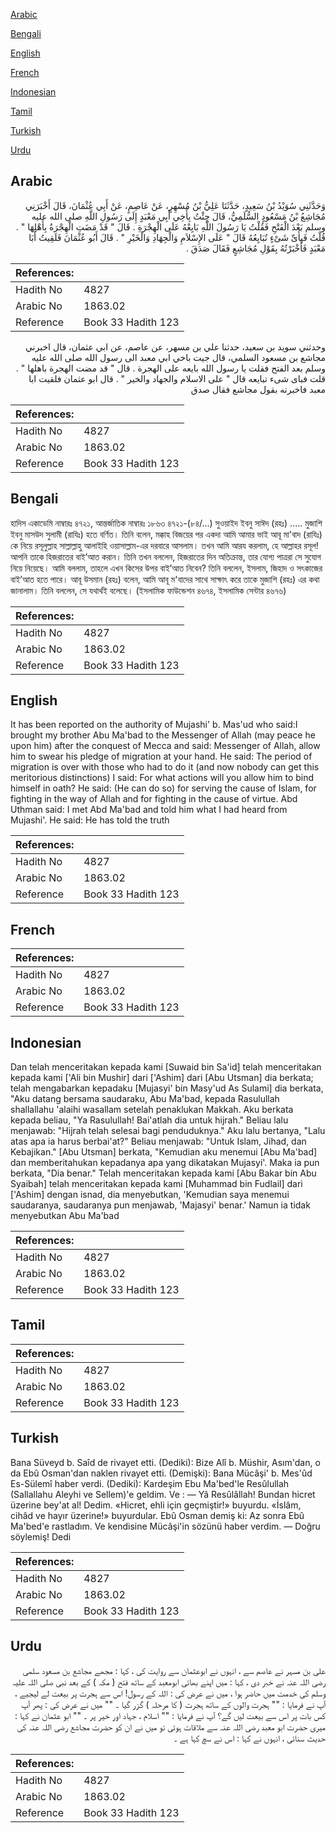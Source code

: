 [Arabic](#arabic)

[Bengali](#bengali)

[English](#english)

[French](#french)

[Indonesian](#indonesian)

[Tamil](#tamil)

[Turkish](#turkish)

[Urdu](#urdu)

## Arabic


<div dir="rtl" lang="ar" style={{fontSize:'larger',backgroundColor:'#f8f9fa',padding:20}}>
وَحَدَّثَنِي سُوَيْدُ بْنُ سَعِيدٍ، حَدَّثَنَا عَلِيُّ بْنُ مُسْهِرٍ، عَنْ عَاصِمٍ، عَنْ أَبِي عُثْمَانَ، قَالَ أَخْبَرَنِي مُجَاشِعُ بْنُ مَسْعُودٍ السُّلَمِيُّ، قَالَ جِئْتُ بِأَخِي أَبِي مَعْبَدٍ إِلَى رَسُولِ اللَّهِ صلى الله عليه وسلم بَعْدَ الْفَتْحِ فَقُلْتُ يَا رَسُولَ اللَّهِ بَايِعْهُ عَلَى الْهِجْرَةِ ‏.‏ قَالَ ‏"‏ قَدْ مَضَتِ الْهِجْرَةُ بِأَهْلِهَا ‏"‏ ‏.‏ قُلْتُ فَبِأَىِّ شَىْءٍ تُبَايِعُهُ قَالَ ‏"‏ عَلَى الإِسْلاَمِ وَالْجِهَادِ وَالْخَيْرِ ‏"‏ ‏.‏ قَالَ أَبُو عُثْمَانَ فَلَقِيتُ أَبَا مَعْبَدٍ فَأَخْبَرْتُهُ بِقَوْلِ مُجَاشِعٍ فَقَالَ صَدَقَ ‏.‏
</div>
<div style={{backgroundColor:'#f8f9fa',padding:20, marginBottom: 10}}><table> <thead> <tr> <th>References:</th> <th></th> </tr> </thead> <tbody><tr><td>Hadith No</td><td>4827</td></tr><tr><td>Arabic No</td><td>1863.02</td></tr><tr><td>Reference</td><td>Book 33 Hadith 123</td></tr></tbody></table></div>


<div dir="rtl" lang="ar" style={{fontSize:'larger',backgroundColor:'#f8f9fa',padding:20}}>
وحدثني سويد بن سعيد، حدثنا علي بن مسهر، عن عاصم، عن ابي عثمان، قال اخبرني مجاشع بن مسعود السلمي، قال جيت باخي ابي معبد الى رسول الله صلى الله عليه وسلم بعد الفتح فقلت يا رسول الله بايعه على الهجرة . قال " قد مضت الهجرة باهلها " . قلت فباى شىء تبايعه قال " على الاسلام والجهاد والخير " . قال ابو عثمان فلقيت ابا معبد فاخبرته بقول مجاشع فقال صدق
</div>
<div style={{backgroundColor:'#f8f9fa',padding:20, marginBottom: 10}}><table> <thead> <tr> <th>References:</th> <th></th> </tr> </thead> <tbody><tr><td>Hadith No</td><td>4827</td></tr><tr><td>Arabic No</td><td>1863.02</td></tr><tr><td>Reference</td><td>Book 33 Hadith 123</td></tr></tbody></table></div>

## Bengali


<div dir="ltr" lang="bn" style={{fontSize:'larger',backgroundColor:'#f8f9fa',padding:20}}>
হাদিস একাডেমি নাম্বারঃ ৪৭২১, আন্তর্জাতিক নাম্বারঃ ১৮৬৩ ৪৭২১-(৮৪/...) সুওয়াইদ ইবনু সাঈদ (রহঃ) ..... মুজাশি ইবনু মাসউদ সুলামী (রাযিঃ) হতে বর্ণিত। তিনি বলেন, মক্কাহ বিজয়ের পর একদা আমি আমার ভাই আবূ মা'বাদ (রাযিঃ) কে নিয়ে রসূলুল্লাহ সাল্লাল্লাহু আলাইহি ওয়াসাল্লাম-এর দরবারে আসলাম। তখন আমি আরয করলাম, হে আল্লাহর রসূল! আপনি তাকে হিজরাতের বাই’আত করান। তিনি তখন বললেন, হিজরাতের দিন অতিক্রান্ত, তার যোগ্য পাত্ররা সে সুযোগ নিয়ে নিয়েছে। আমি বললাম, তাহলে এখন কিসের উপর বাই’আত নিবেন? তিনি বললেন, ইসলাম, জিহাদ ও সৎকাজের বাই’আত হতে পারে। আবূ উসমান (রহঃ) বলেন, আমি আবূ ম'বাদের সাথে সাক্ষাৎ করে তাকে মুজাশি (রহঃ) এর কথা জানালাম। তিনি বললেন, সে যথার্থই বলেছে। (ইসলামিক ফাউন্ডেশন ৪৬৭৪, ইসলামিক সেন্টার ৪৬৭৬)
</div>
<div style={{backgroundColor:'#f8f9fa',padding:20, marginBottom: 10}}><table> <thead> <tr> <th>References:</th> <th></th> </tr> </thead> <tbody><tr><td>Hadith No</td><td>4827</td></tr><tr><td>Arabic No</td><td>1863.02</td></tr><tr><td>Reference</td><td>Book 33 Hadith 123</td></tr></tbody></table></div>

## English


<div dir="ltr" lang="en" style={{fontSize:'larger',backgroundColor:'#f8f9fa',padding:20}}>
It has been reported on the authority of Mujashi' b. Mas'ud who said:I brought my brother Abu Ma'bad to the Messenger of Allah (may peace he upon him) after the conquest of Mecca and said: Messenger of Allah, allow him to swear his pledge of migration at your hand. He said: The period of migration is over with those who had to do it (and now nobody can get this meritorious distinctions) I said: For what actions will you allow him to bind himself in oath? He said: (He can do so) for serving the cause of Islam, for fighting in the way of Allah and for fighting in the cause of virtue. Abd Uthman said: I met Abd Ma'bad and told him what I had heard from Mujashi'. He said: He has told the truth
</div>
<div style={{backgroundColor:'#f8f9fa',padding:20, marginBottom: 10}}><table> <thead> <tr> <th>References:</th> <th></th> </tr> </thead> <tbody><tr><td>Hadith No</td><td>4827</td></tr><tr><td>Arabic No</td><td>1863.02</td></tr><tr><td>Reference</td><td>Book 33 Hadith 123</td></tr></tbody></table></div>

## French


<div dir="ltr" lang="fr" style={{fontSize:'larger',backgroundColor:'#f8f9fa',padding:20}}>

</div>
<div style={{backgroundColor:'#f8f9fa',padding:20, marginBottom: 10}}><table> <thead> <tr> <th>References:</th> <th></th> </tr> </thead> <tbody><tr><td>Hadith No</td><td>4827</td></tr><tr><td>Arabic No</td><td>1863.02</td></tr><tr><td>Reference</td><td>Book 33 Hadith 123</td></tr></tbody></table></div>

## Indonesian


<div dir="ltr" lang="id" style={{fontSize:'larger',backgroundColor:'#f8f9fa',padding:20}}>
Dan telah menceritakan kepada kami [Suwaid bin Sa'id] telah menceritakan kepada kami ['Ali bin Mushir] dari ['Ashim] dari [Abu Utsman] dia berkata; telah mengabarkan kepadaku [Mujasyi' bin Masy'ud As Sulami] dia berkata, "Aku datang bersama saudaraku, Abu Ma'bad, kepada Rasulullah shallallahu 'alaihi wasallam setelah penaklukan Makkah. Aku berkata kepada beliau, "Ya Rasulullah! Bai'atlah dia untuk hijrah." Beliau lalu menjawab: "Hijrah telah selesai bagi penduduknya." Aku lalu bertanya, "Lalu atas apa ia harus berbai'at?" Beliau menjawab: "Untuk Islam, Jihad, dan Kebajikan." [Abu Utsman] berkata, "Kemudian aku menemui [Abu Ma'bad] dan memberitahukan kepadanya apa yang dikatakan Mujasyi'. Maka ia pun berkata, "Dia benar." Telah menceritakan kepada kami [Abu Bakar bin Abu Syaibah] telah menceritakan kepada kami [Muhammad bin Fudlail] dari ['Ashim] dengan isnad, dia menyebutkan, 'Kemudian saya menemui saudaranya, saudaranya pun menjawab, 'Majasyi' benar.' Namun ia tidak menyebutkan Abu Ma'bad
</div>
<div style={{backgroundColor:'#f8f9fa',padding:20, marginBottom: 10}}><table> <thead> <tr> <th>References:</th> <th></th> </tr> </thead> <tbody><tr><td>Hadith No</td><td>4827</td></tr><tr><td>Arabic No</td><td>1863.02</td></tr><tr><td>Reference</td><td>Book 33 Hadith 123</td></tr></tbody></table></div>

## Tamil


<div dir="ltr" lang="ta" style={{fontSize:'larger',backgroundColor:'#f8f9fa',padding:20}}>

</div>
<div style={{backgroundColor:'#f8f9fa',padding:20, marginBottom: 10}}><table> <thead> <tr> <th>References:</th> <th></th> </tr> </thead> <tbody><tr><td>Hadith No</td><td>4827</td></tr><tr><td>Arabic No</td><td>1863.02</td></tr><tr><td>Reference</td><td>Book 33 Hadith 123</td></tr></tbody></table></div>

## Turkish


<div dir="ltr" lang="tr" style={{fontSize:'larger',backgroundColor:'#f8f9fa',padding:20}}>
Bana Süveyd b. Saîd de rivayet etti. (Dediki): Bize Alî b. Müshir, Asım'dan, o da Ebû Osman'dan naklen rivayet etti. (Demişki): Bana Mücâşi' b. Mes'ûd Es-Sülemî haber verdi. (Dediki): Kardeşim Ebu Ma'bed'le Resûlullah (Sallallahu Aleyhi ve Sellem)'e geldim. Ve : — Yâ Resûlâllah! Bundan hicret üzerine bey'at al! Dedim. «Hicret, ehli için geçmiştir!» buyurdu. «İslâm, cihâd ve hayır üzerine!» buyurdular. Ebû Osman demiş ki: Az sonra Ebû Ma'bed'e rastladım. Ve kendisine Mücâşi'in sözünü haber verdim. — Doğru söylemiş! Dedi
</div>
<div style={{backgroundColor:'#f8f9fa',padding:20, marginBottom: 10}}><table> <thead> <tr> <th>References:</th> <th></th> </tr> </thead> <tbody><tr><td>Hadith No</td><td>4827</td></tr><tr><td>Arabic No</td><td>1863.02</td></tr><tr><td>Reference</td><td>Book 33 Hadith 123</td></tr></tbody></table></div>

## Urdu


<div dir="rtl" lang="ur" style={{fontSize:'larger',backgroundColor:'#f8f9fa',padding:20}}>
علی بن مسہر نے عاصم سے ، انہوں نے ابوعثمان سے روایت کی ، کہا : مجھے مجاشع بن مسعود سلمی رضی اللہ عنہ نے خبر دی ، کہا : میں اپنے بھائی ابومعبد کے ساتھ فتح ( مکہ ) کے بعد نبی صلی اللہ علیہ وسلم کی خدمت میں حاضر ہوا ، میں نے عرض کی : اللہ کے رسول! اس سے ہجرت پر بیعت لے لیجیے ، آپ نے فرمایا : "" ہجرت والوں کے ساتھ ہجرت ( کا مرحلہ ) گزر گیا ۔ "" میں نے عرض کی : پھر آپ کس بات پر اس سے بیعت لیں گے؟ آپ نے فرمایا : "" اسلام ، جہاد اور خیر پر ۔ "" ابو عثمان نے کہا : میری حضرت ابو معبد رضی اللہ عنہ سے ملاقات ہوئی تو میں نے ان کو حضرت مجاشع رضی اللہ عنہ کی حدیث سنائی ، انہوں نے کہا : اس نے سچ کہا ہے ۔
</div>
<div style={{backgroundColor:'#f8f9fa',padding:20, marginBottom: 10}}><table> <thead> <tr> <th>References:</th> <th></th> </tr> </thead> <tbody><tr><td>Hadith No</td><td>4827</td></tr><tr><td>Arabic No</td><td>1863.02</td></tr><tr><td>Reference</td><td>Book 33 Hadith 123</td></tr></tbody></table></div>